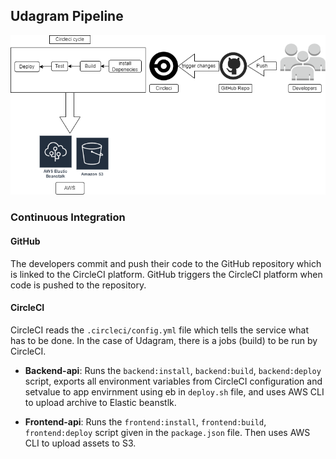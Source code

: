 ## Udagram Pipeline

![Pipeline](the-pipeline-overview.png)

### Continuous Integration
#### GitHub
The developers commit and push their code to the GitHub repository which is linked to the CircleCI platform.
GitHub triggers the CircleCI platform when code is pushed to the repository.

#### CircleCI
CircleCI reads the `.circleci/config.yml` file which tells the service what has to be done. In the case of Udagram,
there is a jobs (build) to be run by CircleCI.

- **Backend-api**: Runs the  `backend:install`, `backend:build`, `backend:deploy` script, exports all environment variables from CircleCI configuration and setvalue to app envirnment using eb in `deploy.sh` file, and uses AWS CLI to upload archive to Elastic beanstlk.

- **Frontend-api**: Runs the `frontend:install`, `frontend:build`, `frontend:deploy` script given in the `package.json` file. Then uses AWS CLI to upload assets to S3.
